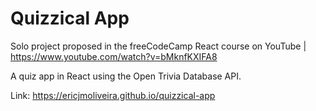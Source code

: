 # Quizzical App

Solo project proposed in the freeCodeCamp React course on YouTube | https://www.youtube.com/watch?v=bMknfKXIFA8

A quiz app in React using the Open Trivia Database API.

Link: https://ericjmoliveira.github.io/quizzical-app

